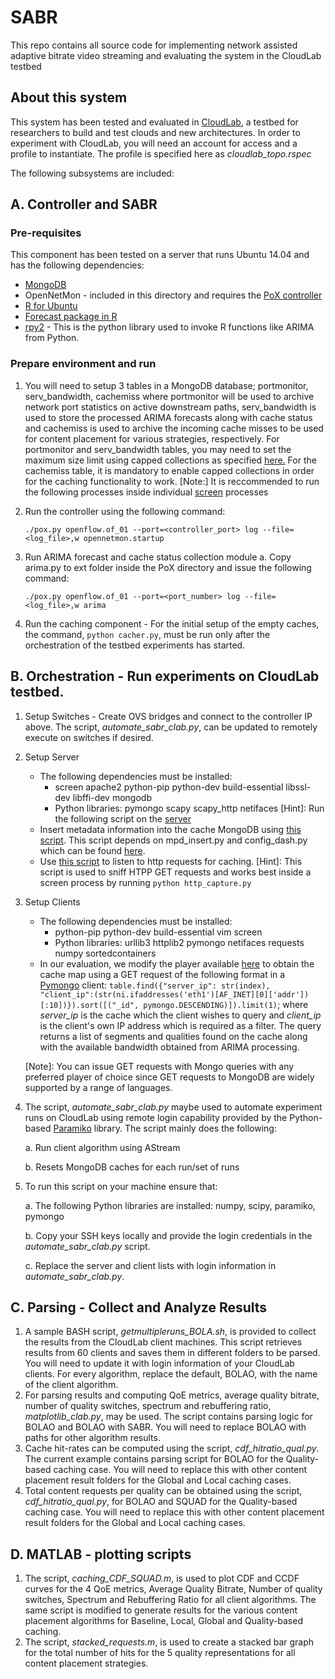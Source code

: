 # SABR
This repo contains all source code for implementing network assisted adaptive bitrate video streaming and evaluating the system in the CloudLab testbed

## About this system
This system has been tested and evaluated in [CloudLab](https://www.cloudlab.us/), a testbed for researchers to build and test clouds and new architectures.
In order to experiment with CloudLab, you will need an account for access and a profile to instantiate. The profile is specified here as <i>cloudlab_topo.rspec</i>

The following subsystems are included:

## A. Controller and SABR

### Pre-requisites
This component has been tested on a server that runs Ubuntu 14.04 and has the following dependencies:

* [MongoDB](https://docs.mongodb.com/manual/tutorial/install-mongodb-on-ubuntu/)
* OpenNetMon - included in this directory and requires the [PoX controller](https://github.com/noxrepo/pox)
* [R for Ubuntu](https://cran.r-project.org/bin/linux/ubuntu/README.html)
* [Forecast package in R](https://cran.r-project.org/web/packages/forecast/forecast.pdf)
* [rpy2](https://rpy2.readthedocs.io/en/version_2.8.x/) - This is the python library used to invoke R functions like ARIMA from Python.

### Prepare environment and run
1. You will need to setup 3 tables in a MongoDB database; portmonitor, serv_bandwidth, cachemiss where portmonitor will be used to archive network port statistics on active downstream paths, serv_bandwidth is used to store the processed ARIMA forecasts along with cache status and cachemiss is used to archive the incoming cache misses to be used for content placement for various strategies, respectively. For portmonitor and serv_bandwidth tables, you may need to set the maximum size limit using capped collections as specified [here.](https://docs.mongodb.com/manual/core/capped-collections/) For the cachemiss table, it is mandatory to enable capped collections in order for the caching functionality to work. 
[Note:] It is reccommended to run the following processes inside individual [screen](https://www.gnu.org/software/screen/manual/screen.html) processes
2. Run the controller using the following command:
   
      `./pox.py openflow.of_01 --port=<controller_port> log --file=<log_file>,w opennetmon.startup`
3. Run ARIMA forecast and cache status collection module
   a. Copy arima.py to ext folder inside the PoX directory and issue the following command: 
      
      `./pox.py openflow.of_01 --port=<port_number> log --file=<log_file>,w arima`
4. Run the caching component - For the initial setup of the empty caches, the command, `python cacher.py`, must be run only after the orchestration of the testbed experiments has started.

## B. Orchestration - Run experiments on CloudLab testbed.
1. Setup Switches - Create OVS bridges and connect to the controller IP above. The script, <i>automate_sabr_clab.py</i>, can be updated to remotely execute on switches if desired.
2. Setup Server 
    * The following dependencies must be installed:
      * screen apache2 python-pip python-dev build-essential libssl-dev libffi-dev mongodb
      * Python libraries: pymongo scapy scapy_http netifaces
    [Hint]: Run the following script on the [server](https://github.com/dbhat/cloudlab_SABR/blob/master/server/server.sh)
    * Insert metadata information into the cache MongoDB using [this script](https://github.com/dbhat/cloudlab_SABR/blob/master/server/create_mpdinfo.py). This script depends on mpd_insert.py and config_dash.py which can be found [here](https://github.com/dbhat/cloudlab_SABR/tree/master/server).
    * Use [this script](https://github.com/dbhat/cloudlab_SABR/blob/master/server/http_capture.py) to listen to http requests for caching.
    [Hint]: This script is used to sniff HTPP GET requests and works best inside a screen process by running 
    `python http_capture.py`
3. Setup Clients 
    * The following dependencies must be installed:
      * python-pip python-dev build-essential vim screen
      * Python libraries: urllib3 httplib2 pymongo netifaces requests numpy sortedcontainers 
    * In our evaluation, we modify the player available [here](https://github.com/pari685/AStream.git) to obtain the cache map using a GET request of the following format in a [Pymongo](https://api.mongodb.com/python/current/) client: `table.find({"server_ip": str(index), "client_ip":(str(ni.ifaddresses('eth1')[AF_INET][0]['addr'])[:10])}).sort([("_id", pymongo.DESCENDING)]).limit(1)`; where <i>server_ip</i> is the cache which the client wishes to query and <i>client_ip</i> is the client's own IP address which is required as a filter. The query returns a list of segments and qualities found on the cache along with the available bandwidth obtained from ARIMA processing. 
    
    [Note]: You can issue GET requests with Mongo queries with any preferred player of choice since GET requests to MongoDB are widely supported by a range of languages.
4. The script, <i>automate_sabr_clab.py</i> maybe used to automate experiment runs on CloudLab using remote login capability provided by the Python-based [Paramiko](http://www.paramiko.org/) library. The script mainly does the following:
  
    a. Run client algorithm using AStream
  
    b. Resets MongoDB caches for each run/set of runs

5. To run this script on your machine ensure that:

    a. The following Python libraries are installed: numpy, scipy, paramiko, pymongo
  
    b. Copy your SSH keys locally and provide the login credentials in the <i>automate_sabr_clab.py</i> script.
  
    c. Replace the server and client lists with login information in <i>automate_sabr_clab.py</i>.

## C. Parsing - Collect and Analyze Results
1. A sample BASH script, <i>getmultipleruns_BOLA.sh</i>, is provided to collect the results from the CloudLab client machines. This script retrieves results from 60 clients and saves them in different folders to be parsed. You will need to update it with login information of your CloudLab clients. For every algorithm, replace the default, BOLAO, with the name of the client algorithm.
2. For parsing results and computing QoE metrics, average quality bitrate, number of quality switches, spectrum and rebuffering ratio, <i>matplotlib_clab.py</i>, may be used. The script contains parsing logic for BOLAO and BOLAO with SABR. You will need to replace BOLAO with paths for other algorithm results.
3. Cache hit-rates can be computed using the script, <i>cdf_hitratio_qual.py</i>. The current example contains parsing script for BOLAO for the Quality-based caching case. You will need to replace this with other content placement result folders for the Global and Local caching cases.
4. Total content requests per quality can be obtained using the script, <i>cdf_hitratio_qual.py</i>, for BOLAO and SQUAD for the Quality-based caching case. You will need to replace this with other content placement result folders for the Global and Local caching cases.
## D. MATLAB - plotting scripts
1. The script, <i>caching_CDF_SQUAD.m</i>, is used to plot CDF and CCDF curves for the 4 QoE metrics, Average Quality Bitrate, Number of quality switches, Spectrum and Rebuffering Ratio for all client algorithms. The same script is modified to generate results for the various content placement algorithms for Baseline, Local, Global and Quality-based caching.
2. The script, <i>stacked_requests.m</i>, is used to create a stacked bar graph for the total number of hits for the 5 quality representations for all content placement strategies.

